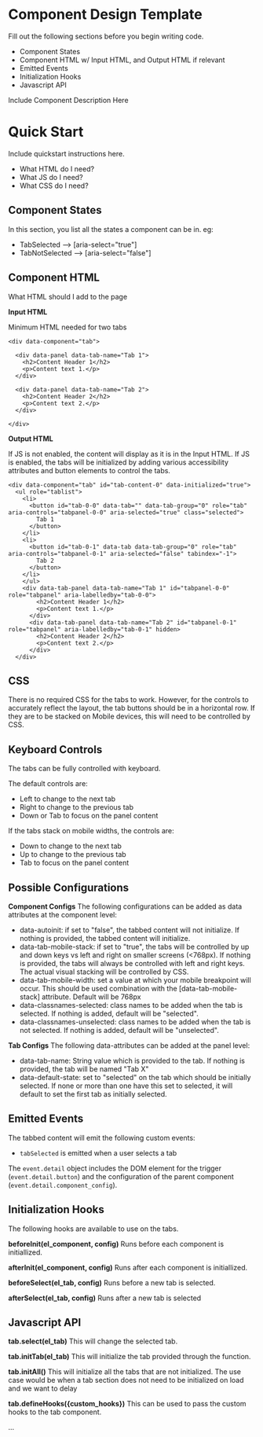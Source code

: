 # Component Design Template
Fill out the following sections before you begin writing code.
- Component States
- Component HTML w/ Input HTML, and Output HTML if relevant
- Emitted Events
- Initialization Hooks
- Javascript API

Include Component Description Here

# Quick Start
Include quickstart instructions here.
- What HTML do I need?
- What JS do I need?
- What CSS do I need?

## Component States
In this section, you list all the states a component can be in.
eg:
- TabSelected --> [aria-select="true"]
- TabNotSelected --> [aria-select="false"]

## Component HTML

What HTML should I add to the page


**Input HTML**

Minimum HTML needed for two tabs

```
<div data-component="tab">

  <div data-panel data-tab-name="Tab 1">
    <h2>Content Header 1</h2>
    <p>Content text 1.</p>
  </div>

  <div data-panel data-tab-name="Tab 2">
    <h2>Content Header 2</h2>
    <p>Content text 2.</p>
  </div>

</div>
```

**Output HTML**

If JS is not enabled, the content will display as it is in the Input HTML.
If JS is enabled, the tabs will be initialized by adding various accessibility attributes and button elements to control the tabs.

```
<div data-component="tab" id="tab-content-0" data-initialized="true">
  <ul role="tablist">
    <li>
      <button id="tab-0-0" data-tab="" data-tab-group="0" role="tab" aria-controls="tabpanel-0-0" aria-selected="true" class="selected">
        Tab 1
      </button>
    </li>
    <li>
      <button id="tab-0-1" data-tab data-tab-group="0" role="tab" aria-controls="tabpanel-0-1" aria-selected="false" tabindex="-1">
        Tab 2
      </button>
    </li>
    </ul>
    <div data-tab-panel data-tab-name="Tab 1" id="tabpanel-0-0" role="tabpanel" aria-labelledby="tab-0-0">
        <h2>Content Header 1</h2>
        <p>Content text 1.</p>
      </div>
      <div data-tab-panel data-tab-name="Tab 2" id="tabpanel-0-1" role="tabpanel" aria-labelledby="tab-0-1" hidden>
        <h2>Content Header 2</h2>
        <p>Content text 2.</p>
      </div>
  </div>
  ```

## CSS

There is no required CSS for the tabs to work. However, for the controls to accurately reflect the layout, the tab buttons should be in a horizontal row.
If they are to be stacked on Mobile devices, this will need to be controlled by CSS.

## Keyboard Controls 

The tabs can be fully controlled with keyboard. 

The default controls are:
- Left to change to the next tab
- Right to change to the previous tab
- Down or Tab to focus on the panel content 

If the tabs stack on mobile widths, the controls are:
- Down to change to the next tab
- Up to change to the previous tab
- Tab to focus on the panel content


## Possible Configurations

**Component Configs**
The following configurations can be added as data attributes at the component level:
- data-autoinit: if set to "false", the tabbed content will not initialize. If nothing is provided, the tabbed content will initialize.
- data-tab-mobile-stack: if set to "true", the tabs will be controlled by up and down keys vs left and right on smaller screens (<768px). If nothing is provided, the tabs will always be controlled with left and right keys. The actual visual stacking will be controlled by CSS.
- data-tab-mobile-width: set a value at which your mobile breakpoint will occur. This should be used combination with the [data-tab-mobile-stack] attribute. Default will be 768px
- data-classnames-selected: class names to be added when the tab is selected. If nothing is added, default will be "selected".
- data-classnames-unselected: class names to be added when the tab is not selected. If nothing is added, default will be "unselected".

**Tab Configs**
The following data-attributes can be added at the panel level:
- data-tab-name: String value which is provided to the tab. If nothing is provided, the tab will be named "Tab X"
- data-default-state:  set to "selected" on the tab which should be initially selected. If none or more than one have this set to selected, it will default to set the first tab as initially selected.


## Emitted Events

The tabbed content will emit the following custom events:

  - `tabSelected` is emitted when a user selects a tab

The `event.detail` object includes the DOM element for the trigger (`event.detail.button`) and the configuration of the parent component (`event.detail.component_config`).


## Initialization Hooks

The following hooks are available to use on the tabs. 

**beforeInit(el_component, config)**
Runs before each component is initiallized.

**afterInit(el_component, config)**
Runs after each component is initiallized.

**beforeSelect(el_tab, config)**
Runs before a new tab is selected.

**afterSelect(el_tab, config)**
Runs after a new tab is selected



## Javascript API

**tab.select(el_tab)**
This will change the selected tab.

**tab.initTab(el_tab)**
This will initialize the tab provided through the function.

**tab.initAll()**
This will initialize all the tabs that are not initialized. The use case would be when a tab section does not need to be initialized on load and we want to delay 

**tab.defineHooks({custom_hooks})**
This can be used to pass the custom hooks to the tab component.



...